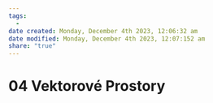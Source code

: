 ```yaml
---
tags:
  - 
date created: Monday, December 4th 2023, 12:06:32 am
date modified: Monday, December 4th 2023, 12:07:152 am
share: "true"
---
```


# 04 Vektorové Prostory